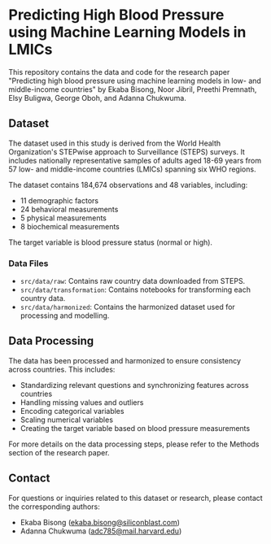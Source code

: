 # Predicting High Blood Pressure using Machine Learning Models in LMICs

This repository contains the data and code for the research paper "Predicting high blood pressure using machine learning models in low- and middle-income countries" by Ekaba Bisong, Noor Jibril, Preethi Premnath, Elsy Buligwa, George Oboh, and Adanna Chukwuma.

## Dataset

The dataset used in this study is derived from the World Health Organization's STEPwise approach to Surveillance (STEPS) surveys. It includes nationally representative samples of adults aged 18-69 years from 57 low- and middle-income countries (LMICs) spanning six WHO regions.

The dataset contains 184,674 observations and 48 variables, including:
- 11 demographic factors
- 24 behavioral measurements
- 5 physical measurements
- 8 biochemical measurements

The target variable is blood pressure status (normal or high).

### Data Files

- `src/data/raw`: Contains raw country data downloaded from STEPS.
- `src/data/transformation`: Contains notebooks for transforming each country data.
- `src/data/harmonized`: Contains the harmonized dataset used for processing and modelling.

## Data Processing

The data has been processed and harmonized to ensure consistency across countries. This includes:
- Standardizing relevant questions and synchronizing features across countries
- Handling missing values and outliers
- Encoding categorical variables
- Scaling numerical variables
- Creating the target variable based on blood pressure measurements

For more details on the data processing steps, please refer to the Methods section of the research paper.

## Contact

For questions or inquiries related to this dataset or research, please contact the corresponding authors:
- Ekaba Bisong (ekaba.bisong@siliconblast.com)
- Adanna Chukwuma (adc785@mail.harvard.edu)